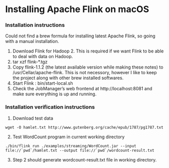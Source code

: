 # Installing Apache Flink on macOS

### Installation instructions

Could not find a brew formula for installing latest Apache Flink, so going with a manual installation.

1. Download Flink for Hadoop 2. This is required if we want Flink to be able to deal with data on Hadoop.
2. tar xzf flink-*.tgz
3. Copy flink-1.1.2 (the latest available version while making these notes) to /usr/Cellar/apache-flink. This is not necessory, however I like to keep the project along with other brew installed softwares.
4. Start Flink : bin/start-local.sh
5. Check the JobManager’s web frontend at http://localhost:8081 and make sure everything is up and running.

### Installation verification instructions

1. Download test data
```
wget -O hamlet.txt http://www.gutenberg.org/cache/epub/1787/pg1787.txt
```
2. Test WordCount program in current working directory
```
./bin/flink run ./examples/streaming/WordCount.jar --input file://`pwd`/hamlet.txt --output file://`pwd`/wordcount-result.txt
```
3. Step 2 should generate wordcount-result.txt file in working directory.

